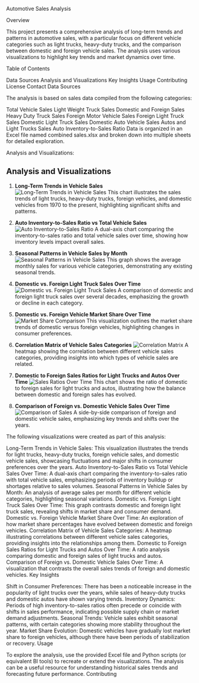Automotive Sales Analysis

Overview

This project presents a comprehensive analysis of long-term trends and patterns in automotive sales, with a particular focus on different vehicle categories such as light trucks, heavy-duty trucks, and the comparison between domestic and foreign vehicle sales. The analysis uses various visualizations to highlight key trends and market dynamics over time.

Table of Contents

Data Sources
Analysis and Visualizations
Key Insights
Usage
Contributing
License
Contact
Data Sources

The analysis is based on sales data compiled from the following categories:

Total Vehicle Sales
Light Weight Truck Sales
Domestic and Foreign Sales
Heavy Duty Truck Sales
Foreign Motor Vehicle Sales
Foreign Light Truck Sales
Domestic Light Truck Sales
Domestic Auto Vehicle Sales
Autos and Light Trucks Sales
Auto Inventory-to-Sales Ratio
Data is organized in an Excel file named combined sales.xlsx and broken down into multiple sheets for detailed exploration.

Analysis and Visualizations:

## Analysis and Visualizations

1. **Long-Term Trends in Vehicle Sales**
   ![Long-Term Trends in Vehicle Sales](output.png)
   This chart illustrates the sales trends of light trucks, heavy-duty trucks, foreign vehicles, and domestic vehicles from 1970 to the present, highlighting significant shifts and patterns.

2. **Auto Inventory-to-Sales Ratio vs Total Vehicle Sales**
   ![Auto Inventory-to-Sales Ratio](output-2.png)
   A dual-axis chart comparing the inventory-to-sales ratio and total vehicle sales over time, showing how inventory levels impact overall sales.

3. **Seasonal Patterns in Vehicle Sales by Month**
   ![Seasonal Patterns in Vehicle Sales](output-3.png)
   This graph shows the average monthly sales for various vehicle categories, demonstrating any existing seasonal trends.

4. **Domestic vs. Foreign Light Truck Sales Over Time**
   ![Domestic vs. Foreign Light Truck Sales](output-4.png)
   A comparison of domestic and foreign light truck sales over several decades, emphasizing the growth or decline in each category.

5. **Domestic vs. Foreign Vehicle Market Share Over Time**
   ![Market Share Comparison](output-5.png)
   This visualization outlines the market share trends of domestic versus foreign vehicles, highlighting changes in consumer preferences.

6. **Correlation Matrix of Vehicle Sales Categories**
   ![Correlation Matrix](output-6.png)
   A heatmap showing the correlation between different vehicle sales categories, providing insights into which types of vehicle sales are related.

7. **Domestic to Foreign Sales Ratios for Light Trucks and Autos Over Time**
   ![Sales Ratios Over Time](output-7.png)
   This chart shows the ratio of domestic to foreign sales for light trucks and autos, illustrating how the balance between domestic and foreign sales has evolved.

8. **Comparison of Foreign vs. Domestic Vehicle Sales Over Time**
   ![Comparison of Sales](output-8.png)
   A side-by-side comparison of foreign and domestic vehicle sales, emphasizing key trends and shifts over the years.


The following visualizations were created as part of this analysis:

Long-Term Trends in Vehicle Sales: This visualization illustrates the trends for light trucks, heavy-duty trucks, foreign vehicle sales, and domestic vehicle sales, showcasing fluctuations and major shifts in consumer preferences over the years.
Auto Inventory-to-Sales Ratio vs Total Vehicle Sales Over Time: A dual-axis chart comparing the inventory-to-sales ratio with total vehicle sales, emphasizing periods of inventory buildup or shortages relative to sales volumes.
Seasonal Patterns in Vehicle Sales by Month: An analysis of average sales per month for different vehicle categories, highlighting seasonal variations.
Domestic vs. Foreign Light Truck Sales Over Time: This graph contrasts domestic and foreign light truck sales, revealing shifts in market share and consumer demand.
Domestic vs. Foreign Vehicle Market Share Over Time: An exploration of how market share percentages have evolved between domestic and foreign vehicles.
Correlation Matrix of Vehicle Sales Categories: A heatmap illustrating correlations between different vehicle sales categories, providing insights into the relationships among them.
Domestic to Foreign Sales Ratios for Light Trucks and Autos Over Time: A ratio analysis comparing domestic and foreign sales of light trucks and autos.
Comparison of Foreign vs. Domestic Vehicle Sales Over Time: A visualization that contrasts the overall sales trends of foreign and domestic vehicles.
Key Insights

Shift in Consumer Preferences: There has been a noticeable increase in the popularity of light trucks over the years, while sales of heavy-duty trucks and domestic autos have shown varying trends.
Inventory Dynamics: Periods of high inventory-to-sales ratios often precede or coincide with shifts in sales performance, indicating possible supply chain or market demand adjustments.
Seasonal Trends: Vehicle sales exhibit seasonal patterns, with certain categories showing more stability throughout the year.
Market Share Evolution: Domestic vehicles have gradually lost market share to foreign vehicles, although there have been periods of stabilization or recovery.
Usage

To explore the analysis, use the provided Excel file and Python scripts (or equivalent BI tools) to recreate or extend the visualizations.
The analysis can be a useful resource for understanding historical sales trends and forecasting future performance.
Contributing

